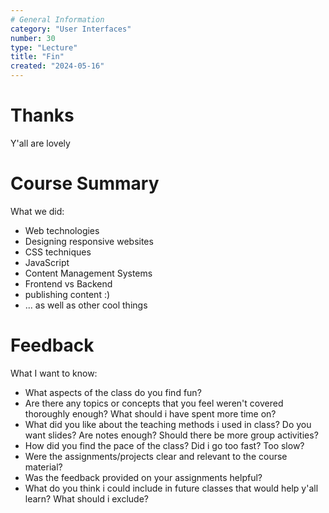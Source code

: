 ```yaml
---
# General Information
category: "User Interfaces"
number: 30
type: "Lecture"
title: "Fin"
created: "2024-05-16"
---
```


# Thanks

Y'all are lovely

# Course Summary

What we did:

- Web technologies
- Designing responsive websites
- CSS techniques
- JavaScript
- Content Management Systems
- Frontend vs Backend
- publishing content :)
- ... as well as other cool things

# Feedback

What I want to know:

- What aspects of the class do you find fun?
- Are there any topics or concepts that you feel weren't covered thoroughly enough? What should i have spent more time on?
- What did you like about the teaching methods i used in class? Do you want slides? Are notes enough? Should there be more group activities?
- How did you find the pace of the class? Did i go too fast? Too slow?
- Were the assignments/projects clear and relevant to the course material?
- Was the feedback provided on your assignments helpful?
- What do you think i could include in future classes that would help y'all learn? What should i exclude?
